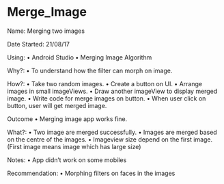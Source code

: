 # Merge_Image
Name: Merging two imagesDate Started: 21/08/17Using:•	Android Studio•	Merging Image AlgorithmWhy?:•	To understand how the filter can morph on image.How?:•	Take two random images.•	Create a button on UI.•	Arrange images in small imageViews.•	Draw another imageView to display merged image.•	Write code for merge images on button.•	When user click on button, user will get merged image.Outcome•	Merging image app works fine.What?:•	Two image are merged successfully.•	Images are merged based on the centre of the images.•	Imageview size depend on the first image. (First image means image which has large size) Notes:•	App didn’t work on some mobiles Recommendation:•	Morphing filters on faces in the images